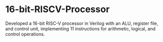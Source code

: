 # 16-bit-RISCV-Processor
Developed a 16-bit RISC-V processor in Verilog with an ALU, register file, and control unit, implementing 11 instructions for arithmetic, logical, and control operations.
